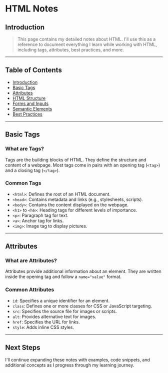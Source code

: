 # HTML Notes

## Introduction
> This page contains my detailed notes about HTML. I'll use this as a reference to document everything I learn while working with HTML, including tags, attributes, best practices, and more.

---

## Table of Contents
- [Introduction](#introduction)
- [Basic Tags](#basic-tags)
- [Attributes](#attributes)
- [HTML Structure](#html-structure)
- [Forms and Inputs](#forms-and-inputs)
- [Semantic Elements](#semantic-elements)
- [Best Practices](#best-practices)

---

## Basic Tags
### What are Tags?
Tags are the building blocks of HTML. They define the structure and content of a webpage. Most tags come in pairs with an opening tag (`<tag>`) and a closing tag (`</tag>`).

### Common Tags
- `<html>`: Defines the root of an HTML document.
- `<head>`: Contains metadata and links (e.g., stylesheets, scripts).
- `<body>`: Contains the content displayed on the webpage.
- `<h1>` to `<h6>`: Heading tags for different levels of importance.
- `<p>`: Paragraph tag for text.
- `<a>`: Anchor tag for links.
- `<img>`: Image tag to display pictures.

---

## Attributes
### What are Attributes?
Attributes provide additional information about an element. They are written inside the opening tag and follow a `name="value"` format.

### Common Attributes
- `id`: Specifies a unique identifier for an element.
- `class`: Defines one or more classes for CSS or JavaScript targeting.
- `src`: Specifies the source file for images or scripts.
- `alt`: Provides alternative text for images.
- `href`: Specifies the URL for links.
- `style`: Adds inline CSS styles.

---

## Next Steps
I'll continue expanding these notes with examples, code snippets, and additional concepts as I progress through my learning journey.
